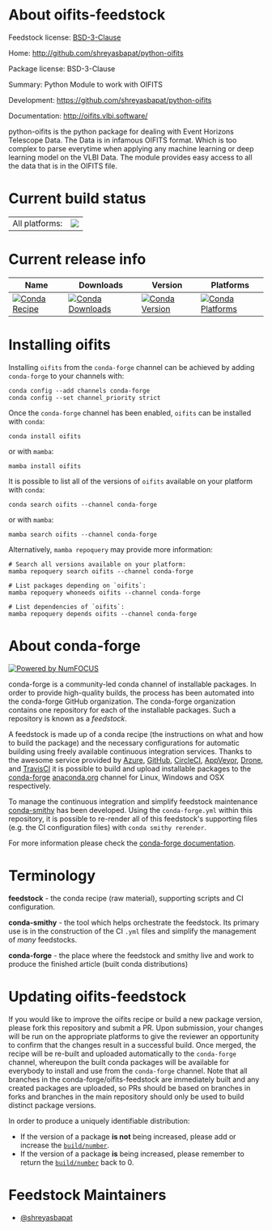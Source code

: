 About oifits-feedstock
======================

Feedstock license: [BSD-3-Clause](https://github.com/conda-forge/oifits-feedstock/blob/main/LICENSE.txt)

Home: http://github.com/shreyasbapat/python-oifits

Package license: BSD-3-Clause

Summary: Python Module to work with OIFITS 

Development: https://github.com/shreyasbapat/python-oifits

Documentation: http://oifits.vlbi.software/

python-oifits is the python package for dealing with
Event Horizons Telescope Data. The Data is in infamous
OIFITS format. Which is too complex to parse everytime
when applying any machine learning or deep learning model
on the VLBI Data. The module provides easy access to all
the data that is in the OIFITS file.


Current build status
====================


<table><tr><td>All platforms:</td>
    <td>
      <a href="https://dev.azure.com/conda-forge/feedstock-builds/_build/latest?definitionId=7878&branchName=main">
        <img src="https://dev.azure.com/conda-forge/feedstock-builds/_apis/build/status/oifits-feedstock?branchName=main">
      </a>
    </td>
  </tr>
</table>

Current release info
====================

| Name | Downloads | Version | Platforms |
| --- | --- | --- | --- |
| [![Conda Recipe](https://img.shields.io/badge/recipe-oifits-green.svg)](https://anaconda.org/conda-forge/oifits) | [![Conda Downloads](https://img.shields.io/conda/dn/conda-forge/oifits.svg)](https://anaconda.org/conda-forge/oifits) | [![Conda Version](https://img.shields.io/conda/vn/conda-forge/oifits.svg)](https://anaconda.org/conda-forge/oifits) | [![Conda Platforms](https://img.shields.io/conda/pn/conda-forge/oifits.svg)](https://anaconda.org/conda-forge/oifits) |

Installing oifits
=================

Installing `oifits` from the `conda-forge` channel can be achieved by adding `conda-forge` to your channels with:

```
conda config --add channels conda-forge
conda config --set channel_priority strict
```

Once the `conda-forge` channel has been enabled, `oifits` can be installed with `conda`:

```
conda install oifits
```

or with `mamba`:

```
mamba install oifits
```

It is possible to list all of the versions of `oifits` available on your platform with `conda`:

```
conda search oifits --channel conda-forge
```

or with `mamba`:

```
mamba search oifits --channel conda-forge
```

Alternatively, `mamba repoquery` may provide more information:

```
# Search all versions available on your platform:
mamba repoquery search oifits --channel conda-forge

# List packages depending on `oifits`:
mamba repoquery whoneeds oifits --channel conda-forge

# List dependencies of `oifits`:
mamba repoquery depends oifits --channel conda-forge
```


About conda-forge
=================

[![Powered by
NumFOCUS](https://img.shields.io/badge/powered%20by-NumFOCUS-orange.svg?style=flat&colorA=E1523D&colorB=007D8A)](https://numfocus.org)

conda-forge is a community-led conda channel of installable packages.
In order to provide high-quality builds, the process has been automated into the
conda-forge GitHub organization. The conda-forge organization contains one repository
for each of the installable packages. Such a repository is known as a *feedstock*.

A feedstock is made up of a conda recipe (the instructions on what and how to build
the package) and the necessary configurations for automatic building using freely
available continuous integration services. Thanks to the awesome service provided by
[Azure](https://azure.microsoft.com/en-us/services/devops/), [GitHub](https://github.com/),
[CircleCI](https://circleci.com/), [AppVeyor](https://www.appveyor.com/),
[Drone](https://cloud.drone.io/welcome), and [TravisCI](https://travis-ci.com/)
it is possible to build and upload installable packages to the
[conda-forge](https://anaconda.org/conda-forge) [anaconda.org](https://anaconda.org/)
channel for Linux, Windows and OSX respectively.

To manage the continuous integration and simplify feedstock maintenance
[conda-smithy](https://github.com/conda-forge/conda-smithy) has been developed.
Using the ``conda-forge.yml`` within this repository, it is possible to re-render all of
this feedstock's supporting files (e.g. the CI configuration files) with ``conda smithy rerender``.

For more information please check the [conda-forge documentation](https://conda-forge.org/docs/).

Terminology
===========

**feedstock** - the conda recipe (raw material), supporting scripts and CI configuration.

**conda-smithy** - the tool which helps orchestrate the feedstock.
                   Its primary use is in the construction of the CI ``.yml`` files
                   and simplify the management of *many* feedstocks.

**conda-forge** - the place where the feedstock and smithy live and work to
                  produce the finished article (built conda distributions)


Updating oifits-feedstock
=========================

If you would like to improve the oifits recipe or build a new
package version, please fork this repository and submit a PR. Upon submission,
your changes will be run on the appropriate platforms to give the reviewer an
opportunity to confirm that the changes result in a successful build. Once
merged, the recipe will be re-built and uploaded automatically to the
`conda-forge` channel, whereupon the built conda packages will be available for
everybody to install and use from the `conda-forge` channel.
Note that all branches in the conda-forge/oifits-feedstock are
immediately built and any created packages are uploaded, so PRs should be based
on branches in forks and branches in the main repository should only be used to
build distinct package versions.

In order to produce a uniquely identifiable distribution:
 * If the version of a package **is not** being increased, please add or increase
   the [``build/number``](https://docs.conda.io/projects/conda-build/en/latest/resources/define-metadata.html#build-number-and-string).
 * If the version of a package **is** being increased, please remember to return
   the [``build/number``](https://docs.conda.io/projects/conda-build/en/latest/resources/define-metadata.html#build-number-and-string)
   back to 0.

Feedstock Maintainers
=====================

* [@shreyasbapat](https://github.com/shreyasbapat/)

